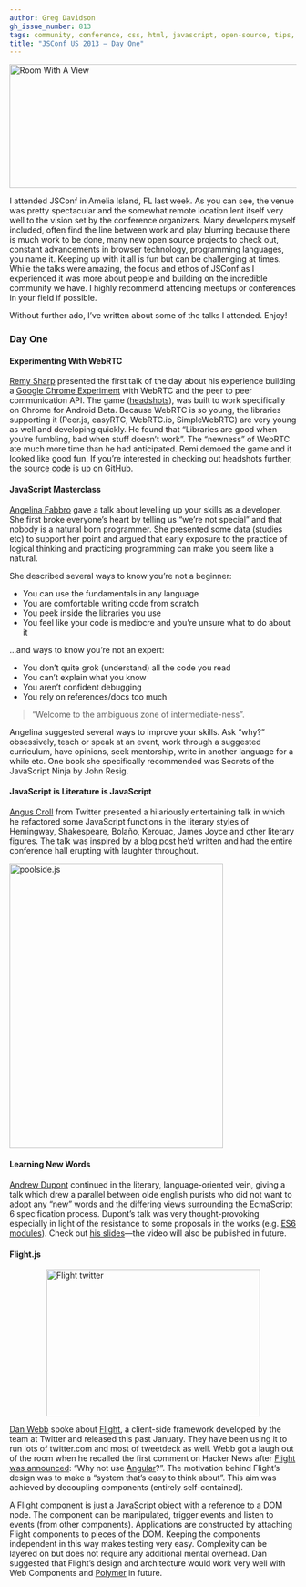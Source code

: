 ```yaml
---
author: Greg Davidson
gh_issue_number: 813
tags: community, conference, css, html, javascript, open-source, tips, tools
title: "JSConf US 2013 — Day One"
---
```


<a href="https://www.flickr.com/photos/geigercounter/8951325076/" title="Room With A View by Geiger Counter, on Flickr"><img alt="Room With A View" height="217" src="/blog/2013/06/04/jsconf-us-day-one/image-0.jpeg" width="640"/></a>

I attended JSConf in Amelia Island, FL last week. As you can see, the venue was pretty spectacular and the somewhat remote location lent itself very well to the vision set by the conference organizers. Many developers myself included, often find the line between work and play blurring because there is much work to be done, many new open source projects to check out, constant advancements in browser technology, programming languages, you name it. Keeping up with it all is fun but can be challenging at times. While the talks were amazing, the focus and ethos of JSConf as I experienced it was more about people and building on the incredible community we have. I highly recommend attending meetups or conferences in your field if possible.

Without further ado, I’ve written about some of the talks I attended. Enjoy!

### Day One

#### Experimenting With WebRTC

[Remy Sharp](https://remysharp.com/) presented the first talk of the day about his experience building a [Google Chrome Experiment](https://experiments.withgoogle.com/collection/chrome) with WebRTC and the peer to peer communication API. The game ([headshots](https://web.archive.org/web/20130816024030/https://headshots.leftlogic.com/)), was built to work specifically on Chrome for Android Beta. Because WebRTC is so young, the libraries supporting it (Peer.js, easyRTC, WebRTC.io, SimpleWebRTC) are very young as well and developing quickly. He found that “Libraries are good when you’re fumbling, bad when stuff doesn’t work”. The “newness” of WebRTC ate much more time than he had anticipated. Remi demoed the game and it looked like good fun. If you’re interested in checking out headshots further, the [source code](https://github.com/leftlogic/headshots) is up on GitHub. 

#### JavaScript Masterclass

[Angelina Fabbro](https://twitter.com/angelinamagnum) gave a talk about levelling up your skills as a developer. She first broke everyone’s heart by telling us “we’re not special” and that nobody is a natural born programmer. She presented some data (studies etc) to support her point and argued that early exposure to the practice of logical thinking and practicing programming can make you seem like a natural.

She described several ways to know you’re not a beginner: 

- You can use the fundamentals in any language
- You are comfortable writing code from scratch
- You peek inside the libraries you use
- You feel like your code is mediocre and you’re unsure what to do about it

...and ways to know you’re not an expert: 

- You don’t quite grok (understand) all the code you read
- You can’t explain what you know
- You aren’t confident debugging
- You rely on references/docs too much

> “Welcome to the ambiguous zone of intermediate-ness”.

Angelina suggested several ways to improve your skills. Ask “why?” obsessively, teach or speak at an event, work through a suggested curriculum, have opinions, seek mentorship, write in another language for a while etc. One book she specifically recommended was Secrets of the JavaScript Ninja by John Resig.

#### JavaScript is Literature is JavaScript

[Angus Croll](http://anguscroll.com/) from Twitter presented a hilariously entertaining talk in which he refactored some JavaScript functions in the literary styles of Hemingway, Shakespeare, Bolaño, Kerouac, James Joyce and other literary figures. The talk was inspired by a [blog post](http://byfat.xxx/if-hemingway-wrote-javascript) he’d written and had the entire conference hall erupting with laughter throughout. 

<a href="http://www.flickr.com/photos/geigercounter/8950136537/" title="poolside.js by Geiger Counter, on Flickr"><img alt="poolside.js" height="500" src="/blog/2013/06/04/jsconf-us-day-one/image-0.jpeg" width="375"/></a>

#### Learning New Words

[Andrew Dupont](http://andrewdupont.net/) continued in the literary, language-oriented vein, giving a talk which drew a parallel between olde english purists who did not want to adopt any “new” words and the differing views surrounding the EcmaScript 6 specification process. Dupont’s talk was very thought-provoking especially in light of the resistance to some proposals in the works (e.g. [ES6 modules](https://web.archive.org/web/20130820143217/http://wiki.ecmascript.org/doku.php?id=harmony:modules)). Check out [his slides](https://www.slideshare.net/savetheclocktower/learning-new-words-22244915)—​the video will also be published in future. 

#### Flight.js

<img alt="Flight twitter" border="0" height="258" src="/blog/2013/06/04/jsconf-us-day-one/image-2.png" style="display:block; margin-left:auto; margin-right:auto;" title="flight-twitter.png" width="375"/> 

[Dan Webb](https://twitter.com/danwrong) spoke about [Flight](https://web.archive.org/web/20130520095336/http://twitter.github.io/flight/), a client-side framework developed by the team at Twitter and released this past January. They have been using it to run lots of twitter.com and most of tweetdeck as well. Webb got a laugh out of the room when he recalled the first comment on Hacker News after [Flight was announced](https://web.archive.org/web/20130518044937/http://engineering.twitter.com/2013/01/introducing-flight-web-application.html): “Why not use [Angular](https://angularjs.org/)?”. The motivation behind Flight’s design was to make a “system that’s easy to think about”. This aim was achieved by decoupling components (entirely self-contained).

A Flight component is just a JavaScript object with a reference to a DOM node. The component can be manipulated, trigger events and listen to events (from other components). Applications are constructed by attaching Flight components to pieces of the DOM. Keeping the components independent in this way makes testing very easy. Complexity can be layered on but does not require any additional mental overhead. Dan suggested that Flight’s design and architecture would work very well with Web Components and [Polymer](https://polymer-project.appspot.com/) in future.
